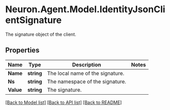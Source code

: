 # Neuron.Agent.Model.IdentityJsonClientSignature
The signature object of the client.

## Properties

Name | Type | Description | Notes
------------ | ------------- | ------------- | -------------
**Name** | **string** | The local name of the signature. | 
**Ns** | **string** | The namespace of the signature. | 
**Value** | **string** | The signature. | 

[[Back to Model list]](../README.md#documentation-for-models) [[Back to API list]](../README.md#documentation-for-api-endpoints) [[Back to README]](../README.md)

